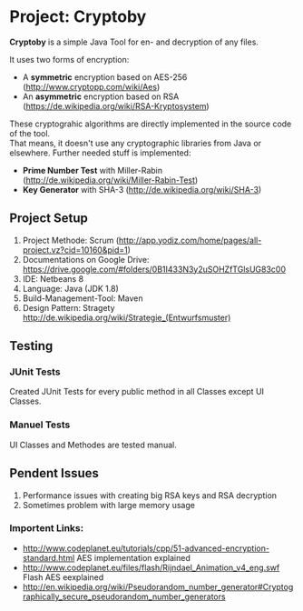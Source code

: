 Project: Cryptoby
========

__Cryptoby__ is a simple Java Tool for en- and decryption of any files.

It uses two forms of encryption:  
* A __symmetric__ encryption based on AES-256 (http://www.cryptopp.com/wiki/Aes)
* An __asymmetric__ encryption based on RSA (https://de.wikipedia.org/wiki/RSA-Kryptosystem)

These cryptograhic algorithms are directly implemented in the source code of the tool.  
That means, it doesn't use any cryptographic libraries from Java or elsewhere. Further needed stuff is implemented:

* __Prime Number Test__ with Miller-Rabin (http://de.wikipedia.org/wiki/Miller-Rabin-Test)
* __Key Generator__ with SHA-3 (http://de.wikipedia.org/wiki/SHA-3)

## Project Setup

1. Project Methode: Scrum (http://app.yodiz.com/home/pages/all-project.vz?cid=10160&pid=1)
2. Documentations on Google Drive: https://drive.google.com/#folders/0B1I433N3y2uSOHZfTGlsUG83c00
2. IDE: Netbeans 8
3. Language: Java (JDK 1.8)
4. Build-Management-Tool: Maven
5. Design Pattern: Stragety http://de.wikipedia.org/wiki/Strategie_(Entwurfsmuster)

## Testing

### JUnit Tests

Created JUnit Tests for every public method in all Classes except UI Classes.

### Manuel Tests

UI Classes and Methodes are tested manual.

## Pendent Issues

1. Performance issues with creating big RSA keys and RSA decryption
2. Sometimes problem with large memory usage

### Importent Links:
* http://www.codeplanet.eu/tutorials/cpp/51-advanced-encryption-standard.html AES implementation explained
* http://www.codeplanet.eu/files/flash/Rijndael_Animation_v4_eng.swf Flash AES eexplained
* http://en.wikipedia.org/wiki/Pseudorandom_number_generator#Cryptographically_secure_pseudorandom_number_generators
